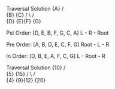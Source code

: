 Traversal Solution
      {A}
     /   \
  {B}     {C}
  / \    /  \
{D} {E}{F}  {G}

Pst Order: [D, E, B, F, G, C, A]
L - R - Root

Pre Order: [A, B, D, E, C, F, G] 
Root - L - R

In  Order: [D, B, E, A, F, C, G]
L - Root - R


Traversal Solution
      {10}
     /   \
  {5}     {15}
  / \    /  \
{4} {9}{12}  {20}